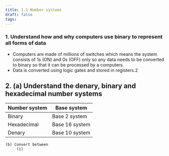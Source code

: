 ```yaml
---
title: 1.1 Number systems
draft: false
tags:
---
```

  ### 1. **Understand how and why computers use binary to represent all forms of data**
-  Computers are made of millions of switches which means the system consists of 1s (ON) and 0s (OFF) only so any data needs to be converted to binary so that it can be processed by a computers.
- Data is converted using logic gates and stored in registers.2
 ## 2. **(a) Understand the denary, binary and hexadecimal number systems**

| Number system | Base system    |
| ------------- | -------------- |
| Binary        | Base 2 system  |
| Hexadecimal   | Base 16 system |
| Denary        | Base 10 system |
	(b) Convert between
	     (i)